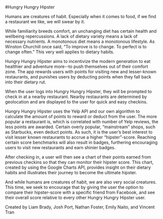 #Hungry Hungry Hipster

Humans are creatures of habit. Especially when it comes to food, if we find a restaurant we like, we will swear by it. 

While familiarity breeds comfort, an unchanging diet has certain health and wellbeing repercussions. A lack of dietary variety means a lack of necessary nutrients. A monotonous diet means a monotonous lifestyle. As Winston Churchill once said, “To improve is to change. To perfect is to change often.” This very well applies to dietary habits.

Hungry Hungry Hipster aims to incentivize the modern generation to eat healthier and adventure more--to push themselves out of their comfort zone. The app rewards users with points for visiting new and lesser-known restaurants, and punishes users by deducting points when they fall back into their dietary rut.

When the user logs into Hungry Hungry Hipster, they will be prompted to check in at a nearby restaurant. Nearby restaurants are determined by geolocation and are displayed to the user for quick and easy checkins. 

Hungry Hungry Hipster uses the Yelp API and our own algorithm to calculate the amount of points to reward or deduct from the user. The more popular a restaurant is, which is correlated with number of Yelp reviews, the less points are awarded. Certain overly popular, “mainstream” shops, such as Starbucks, even deduct points. As such, it is the user’s best interest to visit lesser known restaurants to accrue a higher “hipster”-score. Reaching certain score benchmarks will also result in badges, furthering encouraging users to visit new restaurants and earn shinier badges.

After checking in, a user will then see a chart of their points earned from previous checkins so that they can monitor their hipster score. This chart, created by using the Google Charts API, provides insight on their dietary habits and illustrates their journey to become the ultimate hipster.

And while humans are creatures of habit, we are also very social creatures. This time, we seek to encourage that by giving the user the option to compare their hipster-score with a specific friend from Facebook, and see their overall score relative to every other Hungry Hungry Hipster user.

Created by Liam Brady, Josh Port, Nathan Foster, Emily Naito, and Vincent Tran
